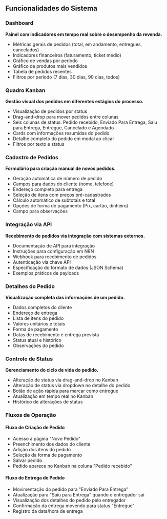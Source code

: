 ## Funcionalidades do Sistema

### Dashboard
**Painel com indicadores em tempo real sobre o desempenho da revenda.**

- Métricas gerais de pedidos (total, em andamento, entregues, cancelados)
- Indicadores financeiros (faturamento, ticket médio)
- Gráfico de vendas por período
- Gráfico de produtos mais vendidos
- Tabela de pedidos recentes
- Filtros por período (7 dias, 30 dias, 90 dias, todos)

### Quadro Kanban
**Gestão visual dos pedidos em diferentes estágios do processo.**

- Visualização de pedidos por status
- Drag-and-drop para mover pedidos entre colunas
- Seis colunas de status: Pedido recebido, Enviado Para Entrega, Saiu para Entrega, Entregue, Cancelado e Agendado
- Cards com informações resumidas do pedido
- Detalhe completo do pedido em modal ao clicar
- Filtros por texto e status

### Cadastro de Pedidos
**Formulário para criação manual de novos pedidos.**

- Geração automática de número de pedido
- Campos para dados do cliente (nome, telefone)
- Endereço completo para entrega
- Seleção de itens com preços pré-cadastrados
- Cálculo automático de subtotais e total
- Opções de forma de pagamento (Pix, cartão, dinheiro)
- Campo para observações

### Integração via API
**Recebimento de pedidos via integração com sistemas externos.**

- Documentação de API para integração
- Instruções para configuração em N8N
- Webhook para recebimento de pedidos
- Autenticação via chave API
- Especificação do formato de dados (JSON Schema)
- Exemplos práticos de payloads

### Detalhes do Pedido
**Visualização completa das informações de um pedido.**

- Dados completos do cliente
- Endereço de entrega
- Lista de itens do pedido
- Valores unitários e totais
- Forma de pagamento
- Datas de recebimento e entrega prevista
- Status atual e histórico
- Observações do pedido

### Controle de Status
**Gerenciamento do ciclo de vida do pedido.**

- Alteração de status via drag-and-drop no Kanban
- Alteração de status via dropdown no detalhe do pedido
- Botão de ação rápida para marcar como entregue
- Atualização em tempo real no Kanban
- Histórico de alterações de status

### Fluxos de Operação

#### Fluxo de Criação de Pedido
- Acesso à página "Novo Pedido"
- Preenchimento dos dados do cliente
- Adição dos itens do pedido
- Seleção da forma de pagamento
- Salvar pedido
- Pedido aparece no Kanban na coluna "Pedido recebido"

#### Fluxo de Entrega de Pedido
- Movimentação do pedido para "Enviado Para Entrega"
- Atualização para "Saiu para Entrega" quando o entregador sai
- Visualização dos detalhes do pedido pelo entregador
- Confirmação da entrega movendo para status "Entregue"
- Registro da data/hora de entrega